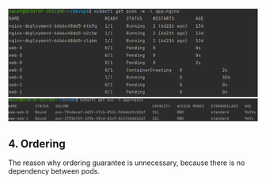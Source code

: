 ![](get_pods_lab_13.png)
![](get_svc_lab_13.png)

## 4. Ordering
The reason why ordering guarantee is unnecessary, because there is no dependency between pods.


